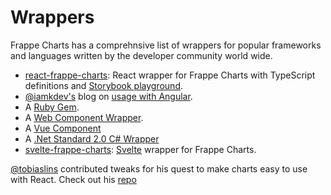 # Wrappers
Frappe Charts has a comprehnsive list of wrappers for popular frameworks and languages written by the developer community world wide.

- [react-frappe-charts](https://github.com/sheshbabu/react-frappe-charts): React wrapper for Frappe Charts with TypeScript definitions and [Storybook playground](https://react-frappe-charts.netlify.app/).
- [@iamkdev's](https://github.com/iamkdev) blog on [usage with Angular](https://medium.com/@iamkdev/Frappe-charts-with-angular-c9c5dd075d9f).
- A [Ruby Gem](https://github.com/pacuna/frappe_charts).
- A [Web Component Wrapper](https://www.webcomponents.org/element/xtal-frappe-chart).
- A [Vue Component](https://github.com/JustSteveKing/vue2-frappe)
- A [.Net Standard 2.0 C# Wrapper](https://github.com/tolbxela/FrappeCharts.NET)
- [svelte-frappe-charts](https://github.com/himynameisdave/svelte-frappe-charts): [Svelte](https://svelte.dev/) wrapper for Frappe Charts.


[@tobiaslins](https://github.com/tobiaslins) contributed tweaks for his quest to make charts easy to use with React. Check out his [repo](https://github.com/tobiaslins/frappe-charts-react-example)